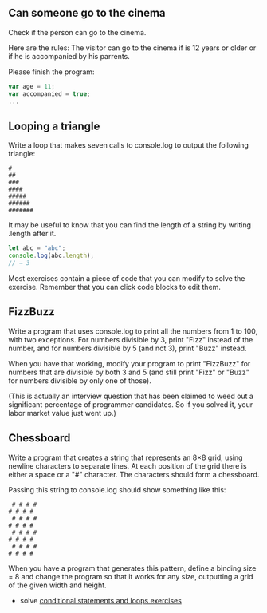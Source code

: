 ## Can someone go to the cinema
Check if the person can go to the cinema.

Here are the rules: The visitor can go to the cinema if is 12 years or older or if he is accompanied by his parrents.

Please finish the program:
```js
var age = 11;
var accompanied = true;
...
```

## Looping a triangle
Write a loop that makes seven calls to console.log to output the following triangle:
```
#
##
###
####
#####
######
#######
```
It may be useful to know that you can find the length of a string by writing .length after it.
```js
let abc = "abc";
console.log(abc.length);
// → 3
```
Most exercises contain a piece of code that you can modify to solve the exercise. Remember that you can click code blocks to edit them.

## FizzBuzz
Write a program that uses console.log to print all the numbers from 1 to 100, with two exceptions. For numbers divisible by 3, print "Fizz" instead of the number, and for numbers divisible by 5 (and not 3), print "Buzz" instead.

When you have that working, modify your program to print "FizzBuzz" for numbers that are divisible by both 3 and 5 (and still print "Fizz" or "Buzz" for numbers divisible by only one of those).

(This is actually an interview question that has been claimed to weed out a significant percentage of programmer candidates. So if you solved it, your labor market value just went up.)

## Chessboard
Write a program that creates a string that represents an 8×8 grid, using newline characters to separate lines. At each position of the grid there is either a space or a "#" character. The characters should form a chessboard.

Passing this string to console.log should show something like this:
```
 # # # #
# # # # 
 # # # #
# # # # 
 # # # #
# # # # 
 # # # #
# # # #
```
When you have a program that generates this pattern, define a binding size = 8 and change the program so that it works for any size, outputting a grid of the given width and height.

- solve [conditional statements and loops exercises](https://www.w3resource.com/javascript-exercises/javascript-conditional-statements-and-loops-exercises.php)